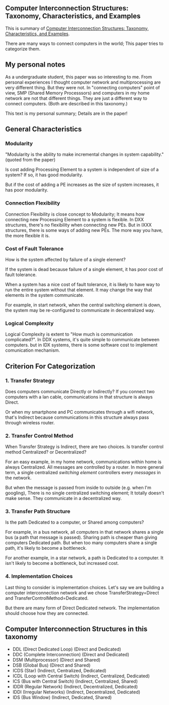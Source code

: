 ##  Computer Interconnection Structures: Taxonomy, Characteristics, and Examples

This is summary of [Computer Interconnection Structures: Taxonomy, Characteristics, and Examples](https://dl.acm.org/doi/10.1145/356654.356658).

There are many ways to connect computers in the world; This paper tries to categorize them.  

## My personal notes

As a undergraduate student, this paper was so interesting to me. From personal experiences I thought computer network and multiprocessing are very different thing. But they were not. In "connecting computers" point of view, SMP (Shared Memory Processsors) and computers in my home network are not that different things. They are just a different way to connect computers. (Both are described in this taxonomy.)  

This text is my personal summary; Details are in the paper!  

## General Characteristics

### Modularity

"Modularity is the ability to make incremental changes in system capability." (quoted from the paper)

Is cost adding Processing Element to a system is independent of size of a system? If so, it has good modularity.  

But if the cost of adding a PE increases as the size of system increases, it has poor modularity.

### Connection Flexibility

Connection Flexibility is close concept to Modularity; It means how connecting new Processing Element to a system is flexible. In DXX structures, there's no flexibility when connecting new PEs. But in IXXX structures, there is some ways of adding new PEs. The more way you have, the more flexible it is.

### Cost of Fault Tolerance

How is the system affected by failure of a single element?  

If the system is dead because failure of a single element, it has poor cost of fault tolerance.  

When a system has a nice cost of fault tolerance, it is likely to have way to run the entire system without that element. It may change the way that elements in the system communicate.  

For example, in start network, when the central switching element is down, the system may be re-configured to communicate in decentralized way.  

### Logical Complexity

Logical Complexity is extent to "How much is communication complicated?". In DDX systems, it's quite simple to communicate between computers. but in IDX systems, there is some software cost to implement comunication mechanism.  

## Criterion For Categorization

### 1. Transfer Strategy

Does computers communicate Directly or Indirectly? If you connect two computers with a lan cable, communications in that structure is always Direct.  

Or when my smartphone and PC communicates through a wifi network, that's Indirect because communications in this structure always pass through wireless router.  

### 2. Transfer Control Method

When Transfer Strategy is Indirect, there are two choices. Is transfer control method Centralized? or Decentralized?  

For an easy example, in my home network, communications within home is always Centralized. All messages are controlled by a router. In more general term, a single centralized *switching element* controllers every *messages* in the network.  

But when the message is passed from inside to outside (e.g. when I'm googling), There is no single centralized switching element; It totally doesn't make sense. They communicate in a decentralized way.  

### 3. Transfer Path Structure

Is the path Dedicated to a computer, or Shared among computers?  

For example, in a bus network, all computers in that network shares a single bus (a path that message is passed). Sharing path is cheaper than giving computers Dedicated path. But when too many computers share a single path, it's likely to become a bottleneck.  

For another example, in a star network, a path is Dedicated to a computer. It isn't likely to become a bottleneck, but increased cost.  

### 4. Implementation Choices

Last thing to consider is implementation choices. Let's say we are building a computer interconnection network and we chose TransferStrategy=Direct and TransferControlMethod=Dedicated.  

But there are many form of Direct Dedicated network. The implementation should choose how they are connected.

## Computer Interconnection Structures in this taxonomy

- DDL (Direct Dedicated Loop) (Direct and Dedicated)
- DDC (Complete Interconnection) (Direct and Dedicated)
- DSM (Multiprocessor) (Direct and Shared)
- DSB (Global Bus) (Direct and Shared)
- ICDS (Star) (Indirect, Centralized, Dedicated)
- ICDL (Loop with Central Switch) (Indirect, Centralized, Dedicated)
- ICS (Bus with Central Switch) (Indirect, Centralized, Shared)
- IDDR (Regular Network) (Indirect, Decentralized, Dedicated)
- IDDI (Irregular Networks) (Indirect, Decentralized, Dedicated)
- IDS (Bus Window) (Indirect, Dedicated, Shared)
